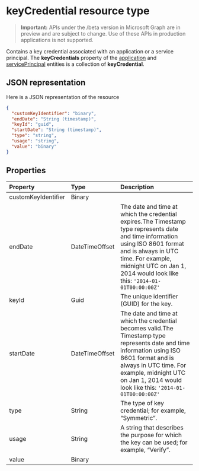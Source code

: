 # keyCredential resource type

> **Important:** APIs under the /beta version in Microsoft Graph are in preview and are subject to change. Use of these APIs in production applications is not supported.

Contains a key credential associated with an application or a service principal. The **keyCredentials** property of the [application](application.md) and [servicePrincipal](serviceprincipal.md) entities is a collection of **keyCredential**.


## JSON representation

Here is a JSON representation of the resource

<!-- {
  "blockType": "resource",
  "optionalProperties": [

  ],
  "@odata.type": "microsoft.graph.keyCredential"
}-->

```json
{
  "customKeyIdentifier": "binary",
  "endDate": "String (timestamp)",
  "keyId": "guid",
  "startDate": "String (timestamp)",
  "type": "string",
  "usage": "string",
  "value": "binary"
}

```
## Properties
| Property	   | Type	|Description|
|:---------------|:--------|:----------|
|customKeyIdentifier|Binary|            |
|endDate|DateTimeOffset|The date and time at which the credential expires.The Timestamp type represents date and time information using ISO 8601 format and is always in UTC time. For example, midnight UTC on Jan 1, 2014 would look like this: `'2014-01-01T00:00:00Z'`|
|keyId|Guid|The unique identifier (GUID) for the key.|
|startDate|DateTimeOffset|The date and time at which the credential becomes valid.The Timestamp type represents date and time information using ISO 8601 format and is always in UTC time. For example, midnight UTC on Jan 1, 2014 would look like this: `'2014-01-01T00:00:00Z'`|
|type|String|The type of key credential; for example, “Symmetric”.|
|usage|String|A string that describes the purpose for which the key can be used; for example, “Verify”.|
|value|Binary|            |

<!-- uuid: 8fcb5dbc-d5aa-4681-8e31-b001d5168d79
2015-10-25 14:57:30 UTC -->
<!-- {
  "type": "#page.annotation",
  "description": "keyCredential resource",
  "keywords": "",
  "section": "documentation",
  "tocPath": ""
}-->